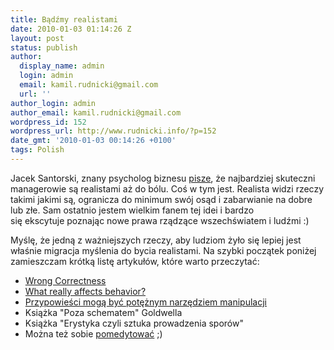 ```yaml
---
title: Bądźmy realistami
date: 2010-01-03 01:14:26 Z
layout: post
status: publish
author:
  display_name: admin
  login: admin
  email: kamil.rudnicki@gmail.com
  url: ''
author_login: admin
author_email: kamil.rudnicki@gmail.com
wordpress_id: 152
wordpress_url: http://www.rudnicki.info/?p=152
date_gmt: '2010-01-03 00:14:26 +0100'
tags: Polish
---
```


<p>Jacek Santorski, znany psycholog biznesu <a href="http://www.jsantorski.pl/inf.php?id=nr433">pisze</a>, że najbardziej skuteczni managerowie są realistami aż do bólu. Coś w tym jest. Realista widzi rzeczy takimi jakimi są, ogranicza do minimum swój osąd i zabarwianie na dobre lub złe. Sam ostatnio jestem wielkim fanem tej idei i bardzo się ekscytuje poznając nowe prawa rządzące wszechświatem i ludźmi :)</p>
<p>Myślę, że jedną z ważniejszych rzeczy, aby ludziom żyło się lepiej jest właśnie migracja myślenia do bycia realistami. Na szybki początek poniżej zamieszczam krótką listę artykułów, które warto przeczytać:</p>
<ul>
<li><a href="http://www.artima.com/weblogs/viewpost.jsp?thread=276790">Wrong Correctness</a></li>
<li><a href="http://www.conversationagent.com/2010/01/what-really-affects-behavior.html">What really affects behavior?</a></li>
<li><a href="http://www.rudnicki.info/2009/05/17/witaj-swiecie/">Przypowieści mogą być potężnym narzędziem manipulacji</a></li>
<li>Książka "Poza schematem" Goldwella</li>
<li>Książka "Erystyka czyli sztuka prowadzenia sporów"</li>
<li>Można też sobie <a href="http://www.astraldynamics.pl/upload/Vipassana.pdf">pomedytować</a> ;)</li>
</ul>
